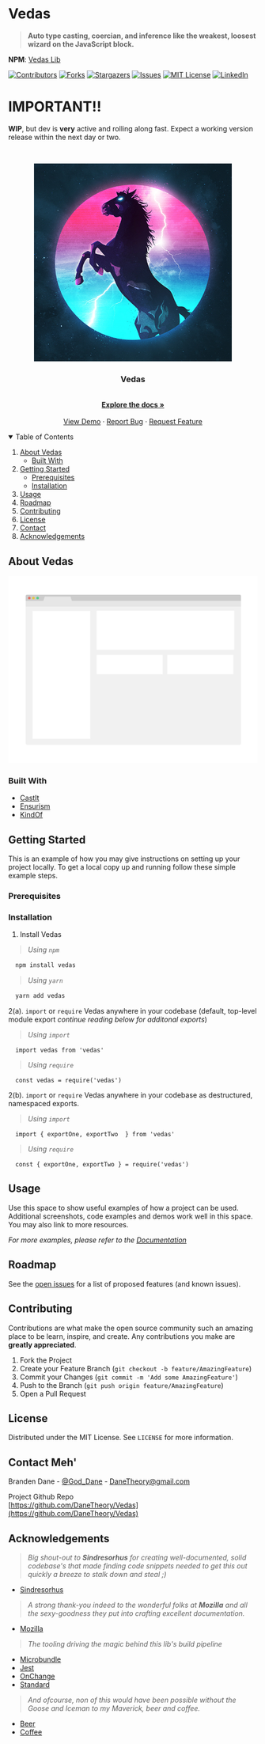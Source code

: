 # Vedas
> __Auto type casting, coercian, and inference like the weakest, loosest wizard on the JavaScript block.__

**NPM**: [Vedas Lib](https://www.npmjs.com/package/vedas)

<!-- PROJECT SHIELDS -->
[![Contributors][contributors-shield]][contributors-url]
[![Forks][forks-shield]][forks-url]
[![Stargazers][stars-shield]][stars-url]
[![Issues][issues-shield]][issues-url]
[![MIT License][license-shield]][license-url]
[![LinkedIn][linkedin-shield]][linkedin-url]

# IMPORTANT!!
__WIP__, but dev is **very** active and rolling along fast. Expect a working version release within the next day or two.

<!-- PROJECT LOGO -->
<br />
<p align="center">
  <a href="https://github.com/DaneTheory/Vedas">
    <img src="docs/images/logo.jpg" alt="Logo" width="400" height="400">
  </a>

  <h3 align="center">Vedas</h3>

  <p align="center">
    <br />
    <a href="https://github.com/DaneTheory/Vedas"><strong>Explore the docs »</strong></a>
    <br />
    <br />
    <a href="https://github.com/DaneTheory/Vedas">View Demo</a>
    ·
    <a href="https://github.com/DaneTheory/Vedas/issues">Report Bug</a>
    ·
    <a href="https://github.com/DaneTheory/Vedas/issues">Request Feature</a>
  </p>
</p>



<!-- TABLE OF CONTENTS -->
<details open="open">
  <summary>Table of Contents</summary>
  <ol>
    <li>
      <a href="#about-the-project">About Vedas</a>
      <ul>
        <li><a href="#built-with">Built With</a></li>
      </ul>
    </li>
    <li>
      <a href="#getting-started">Getting Started</a>
      <ul>
        <li><a href="#prerequisites">Prerequisites</a></li>
        <li><a href="#installation">Installation</a></li>
      </ul>
    </li>
    <li><a href="#usage">Usage</a></li>
    <li><a href="#roadmap">Roadmap</a></li>
    <li><a href="#contributing">Contributing</a></li>
    <li><a href="#license">License</a></li>
    <li><a href="#contact">Contact</a></li>
    <li><a href="#acknowledgements">Acknowledgements</a></li>
  </ol>
</details>



<!-- ABOUT THE PROJECT -->
## About Vedas

[![Product Name Screen Shot][product-screenshot]](docs/images/logo.jpg)

### Built With
* [CastIt](https://www.npmjs.com/package/castit)
* [Ensurism](https://www.npmjs.com/package/ensurism)
* [KindOf](https://www.npmjs.com/package/kind-of)



<!-- GETTING STARTED -->
## Getting Started

This is an example of how you may give instructions on setting up your project locally.
To get a local copy up and running follow these simple example steps.

### Prerequisites


### Installation

1. Install Vedas  
> _Using `npm`_  
```sh  
  npm install vedas
```  
> _Using `yarn`_  
```sh
  yarn add vedas
```

2(a). `import` or `require` Vedas anywhere in your codebase (default, top-level module export _continue reading below for additonal exports_)
> _Using `import`_  
```JS
  import vedas from 'vedas'
```  
> _Using `require`_  
```JS
  const vedas = require('vedas')
```

2(b). `import` or `require` Vedas anywhere in your codebase as destructured, namespaced exports.
> _Using `import`_
```JS
  import { exportOne, exportTwo  } from 'vedas'
```
> _Using `require`_
```JS
  const { exportOne, exportTwo } = require('vedas')
``` 



<!-- USAGE EXAMPLES -->
## Usage

Use this space to show useful examples of how a project can be used. Additional screenshots, code examples and demos work well in this space. You may also link to more resources.

_For more examples, please refer to the [Documentation](https://example.com)_



<!-- ROADMAP -->
## Roadmap

See the [open issues](https://github.com/DaneTheory/Vedas/issues) for a list of proposed features (and known issues).



<!-- CONTRIBUTING -->
## Contributing

Contributions are what make the open source community such an amazing place to be learn, inspire, and create. Any contributions you make are **greatly appreciated**.

1. Fork the Project
2. Create your Feature Branch (`git checkout -b feature/AmazingFeature`)
3. Commit your Changes (`git commit -m 'Add some AmazingFeature'`)
4. Push to the Branch (`git push origin feature/AmazingFeature`)
5. Open a Pull Request



<!-- LICENSE -->
## License

Distributed under the MIT License. See `LICENSE` for more information.



<!-- CONTACT -->
## Contact Meh'

Branden Dane - [@God_Dane](https://twitter.com/God_Dane) - DaneTheory@gmail.com

Project Github Repo  
[https://github.com/DaneTheory/Vedas](https://github.com/DaneTheory/Vedas)


<!-- ACKNOWLEDGEMENTS -->
## Acknowledgements

> _Big shout-out to **Sindresorhus** for creating well-documented, solid codebase's that made finding code snippets needed to get this out quickly a breeze to stalk down and steal ;)_
* [Sindresorhus](https://github.com/sindresorhus)
> _A strong thank-you indeed to the wonderful folks at **Mozilla** and all the sexy-goodness they put into crafting excellent documentation._
* [Mozilla](https://developer.mozilla.org/en-US/docs/Web/JavaScript)

> _The tooling driving the magic behind this lib's build pipeline_
* [Microbundle](https://github.com/developit/microbundle)
* [Jest](https://github.com/facebook/jest)
* [OnChange](https://www.npmjs.com/package/onchange)
* [Standard](https://www.npmjs.com/package/standard)

> _And ofcourse, non of this would have been possible without the _Goose_ and _Iceman_ to my _Maverick_, beer and coffee._
* [Beer](https://en.wikipedia.org/wiki/Beer)
* [Coffee](https://en.wikipedia.org/wiki/Coffee)

<!-- MARKDOWN LINKS & IMAGES -->
<!-- https://www.markdownguide.org/basic-syntax/#reference-style-links -->
[contributors-shield]: https://img.shields.io/github/contributors/DaneTheory/Vedas.svg?style=for-the-badge
[contributors-url]: https://github.com/DaneTheory/Vedas/graphs/contributors
[forks-shield]: https://img.shields.io/github/forks/DaneTheory/Vedas?style=for-the-badge
[forks-url]: https://github.com/DaneTheory/Vedas/network/members
[stars-shield]: https://img.shields.io/github/stars/DaneTheory/Vedas.svg?style=for-the-badge
[stars-url]: https://github.com/DaneTheory/Vedas/stargazers
[issues-shield]: https://img.shields.io/github/issues/DaneTheory/Vedas.svg?style=for-the-badge
[issues-url]: https://github.com/DaneTheory/Vedas/issues
[license-shield]: https://img.shields.io/github/license/DaneTheory/Vedas.svg?style=for-the-badge
[license-url]: https://github.com/DaneTheory/Vedas/blob/master/LICENSE.txt
[linkedin-shield]: https://img.shields.io/badge/-LinkedIn-black.svg?style=for-the-badge&logo=linkedin&colorB=555
[linkedin-url]: https://www.linkedin.com/in/danetheory/
[product-screenshot]: docs/images/screenshot.png
